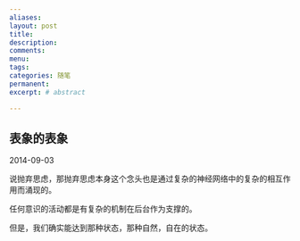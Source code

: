 ```yaml
---
aliases:
layout: post
title:
description:
comments:
menu:
tags: 
categories: 随笔
permanent: 
excerpt: # abstract

---
```

## 表象的表象

2014-09-03

说抛弃思虑，那抛弃思虑本身这个念头也是通过复杂的神经网络中的复杂的相互作用而涌现的。

任何意识的活动都是有复杂的机制在后台作为支撑的。

但是，我们确实能达到那种状态，那种自然，自在的状态。
